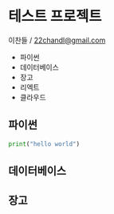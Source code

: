 # 테스트 프로젝트

이찬들 / 22chandl@gmail.com

+ 파이썬
+ 데이터베이스
+ 장고
+ 리엑트
+ 클라우드

## 파이썬

```python
print("hello world")
```

## 데이터베이스

## 장고
